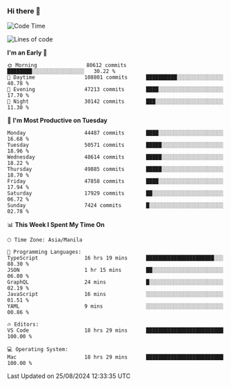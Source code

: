 ### Hi there 👋

<!--START_SECTION:waka-->
![Code Time](http://img.shields.io/badge/Code%20Time-5%2C470%20hrs%2041%20mins-blue)

![Lines of code](https://img.shields.io/badge/From%20Hello%20World%20I%27ve%20Written-118.3%20million%20lines%20of%20code-blue)

**I'm an Early 🐤** 

```text
🌞 Morning                80612 commits       ████████░░░░░░░░░░░░░░░░░   30.22 % 
🌆 Daytime                108801 commits      ██████████░░░░░░░░░░░░░░░   40.78 % 
🌃 Evening                47213 commits       ████░░░░░░░░░░░░░░░░░░░░░   17.70 % 
🌙 Night                  30142 commits       ███░░░░░░░░░░░░░░░░░░░░░░   11.30 % 
```
📅 **I'm Most Productive on Tuesday** 

```text
Monday                   44487 commits       ████░░░░░░░░░░░░░░░░░░░░░   16.68 % 
Tuesday                  50571 commits       █████░░░░░░░░░░░░░░░░░░░░   18.96 % 
Wednesday                48614 commits       █████░░░░░░░░░░░░░░░░░░░░   18.22 % 
Thursday                 49885 commits       █████░░░░░░░░░░░░░░░░░░░░   18.70 % 
Friday                   47858 commits       ████░░░░░░░░░░░░░░░░░░░░░   17.94 % 
Saturday                 17929 commits       ██░░░░░░░░░░░░░░░░░░░░░░░   06.72 % 
Sunday                   7424 commits        █░░░░░░░░░░░░░░░░░░░░░░░░   02.78 % 
```


📊 **This Week I Spent My Time On** 

```text
🕑︎ Time Zone: Asia/Manila

💬 Programming Languages: 
TypeScript               16 hrs 19 mins      ██████████████████████░░░   88.30 % 
JSON                     1 hr 15 mins        ██░░░░░░░░░░░░░░░░░░░░░░░   06.80 % 
GraphQL                  24 mins             █░░░░░░░░░░░░░░░░░░░░░░░░   02.19 % 
JavaScript               16 mins             ░░░░░░░░░░░░░░░░░░░░░░░░░   01.51 % 
YAML                     9 mins              ░░░░░░░░░░░░░░░░░░░░░░░░░   00.86 % 

🔥 Editors: 
VS Code                  18 hrs 29 mins      █████████████████████████   100.00 % 

💻 Operating System: 
Mac                      18 hrs 29 mins      █████████████████████████   100.00 % 
```


 Last Updated on 25/08/2024 12:33:35 UTC
<!--END_SECTION:waka-->


<!--
**rad182/rad182** is a ✨ _special_ ✨ repository because its `README.md` (this file) appears on your GitHub profile.

Here are some ideas to get you started:

- 🔭 I’m currently working on ...
- 🌱 I’m currently learning ...
- 👯 I’m looking to collaborate on ...
- 🤔 I’m looking for help with ...
- 💬 Ask me about ...
- 📫 How to reach me: ...
- 😄 Pronouns: ...
- ⚡ Fun fact: ...
-->
